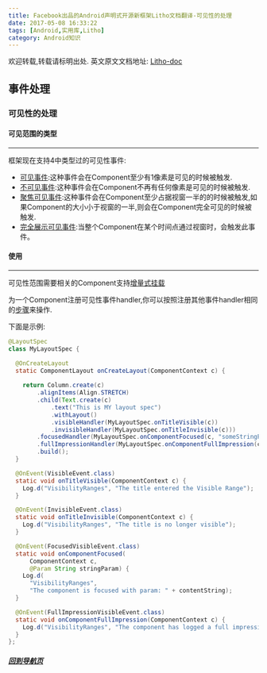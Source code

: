 ```yaml
---
title: Facebook出品的Android声明式开源新框架Litho文档翻译-可见性的处理
date: 2017-05-08 16:33:22
tags: [Android,实用库,Litho]
category: Android知识
---
```


欢迎转载,转载请标明出处.
英文原文文档地址: [Litho-doc](http://fblitho.com/docs/visibility-handling)
## 事件处理
### 可见性的处理

</p>
</p>

#### 可见范围的类型
---

框架现在支持4中类型过的可见性事件:
- [可见事件](http://fblitho.com/javadoc/com/facebook/litho/VisibleEvent):这种事件会在Component至少有1像素是可见的时候被触发.
- [不可见事件](http://fblitho.com/javadoc/com/facebook/litho/InvisibleEvent):这种事件会在Component不再有任何像素是可见的时候被触发.
- [聚焦可见事件](http://fblitho.com/javadoc/com/facebook/litho/FocusedVisibleEvent):这种事件会在Component至少占据视窗一半的的时候被触发,如果Component的大小小于视窗的一半,则会在Component完全可见的时候被触发.
- [完全展示可见事件](http://fblitho.com/javadoc/com/facebook/litho/FullImpressionVisibleEvent):当整个Component在某个时间点通过视窗时，会触发此事件。

</p>
</p>

#### 使用
---

可见性范围需要相关的Component支持[增量式挂载]()

为一个Component注册可见性事件handler,你可以按照注册其他事件handler相同的[步骤](https://shikieiki.github.io/2017/05/05/Facebook%E5%87%BA%E5%93%81%E7%9A%84Android%E5%A3%B0%E6%98%8E%E5%BC%8F%E5%BC%80%E6%BA%90%E6%96%B0%E6%A1%86%E6%9E%B6Litho%E6%96%87%E6%A1%A3%E7%BF%BB%E8%AF%91-%E4%BA%8B%E4%BB%B6%E5%A4%84%E7%90%86%E6%A6%82%E8%BF%B0/)来操作.

下面是示例:

``` java
@LayoutSpec
class MyLayoutSpec {

  @OnCreateLayout
  static ComponentLayout onCreateLayout(ComponentContext c) {
  
    return Column.create(c)
        .alignItems(Align.STRETCH)
        .child(Text.create(c)
            .text("This is MY layout spec")
            .withLayout()
            .visibleHandler(MyLayoutSpec.onTitleVisible(c))
            .invisibleHandler(MyLayoutSpec.onTitleInvisible(c)))
        .focusedHandler(MyLayoutSpec.onComponentFocused(c, "someStringParam"))
        .fullImpressionHandler(MyLayoutSpec.onComponentFullImpression(c)))
        .build();
  }

  @OnEvent(VisibleEvent.class)
  static void onTitleVisible(ComponentContext c) {
    Log.d("VisibilityRanges", "The title entered the Visible Range");
  }

  @OnEvent(InvisibleEvent.class)
  static void onTitleInvisible(ComponentContext c) {
    Log.d("VisibilityRanges", "The title is no longer visible");
  }

  @OnEvent(FocusedVisibleEvent.class)
  static void onComponentFocused(
      ComponentContext c,
      @Param String stringParam) {
    Log.d(
      "VisibilityRanges",
      "The component is focused with param: " + contentString);
  }

  @OnEvent(FullImpressionVisibleEvent.class)
  static void onComponentFullImpression(ComponentContext c) {
    Log.d("VisibilityRanges", "The component has logged a full impression");
  }
};
```

</p>
</p>
</p>
</p>

##### [回到导航页](https://shikieiki.github.io/2017/05/04/Facebook%E5%87%BA%E5%93%81%E7%9A%84Android%E5%A3%B0%E6%98%8E%E5%BC%8F%E5%BC%80%E6%BA%90%E6%96%B0%E6%A1%86%E6%9E%B6Litho%E6%96%87%E6%A1%A3%E7%BF%BB%E8%AF%91-%E6%80%BB%E8%A7%88%E5%92%8C%E5%AF%BC%E8%88%AA/)
</p>
</p>
</p>
</p>